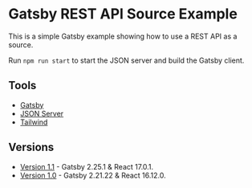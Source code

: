 # Gatsby REST API Source Example

This is a simple Gatsby example showing how to use a REST API as a source.

Run `npm run start` to start the JSON server and build the Gatsby client.

## Tools

- [Gatsby](https://www.gatsbyjs.org/)
- [JSON Server](https://github.com/typicode/json-server)
- [Tailwind](https://tailwindcss.com)

## Versions

- [Version 1.1](https://github.com/DavidBuck/gatsby-rest-source-example/tree/v1.1) - Gatsby 2.25.1 & React 17.0.1.
- [Version 1.0](https://github.com/DavidBuck/gatsby-rest-source-example/tree/v1.0) - Gatsby 2.21.22 & React 16.12.0.
